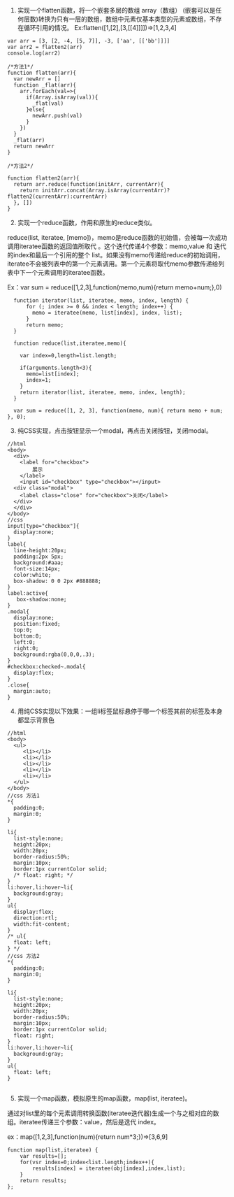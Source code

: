 1. 实现一个flatten函数，将一个嵌套多层的数组 array（数组） (嵌套可以是任何层数)转换为只有一层的数组，数组中元素仅基本类型的元素或数组，不存在循环引用的情况。 Ex:flatten([1,[2],[3,[[4]]]])=>[1,2,3,4]


```
var arr = [3, [2, -4, [5, 7]], -3, ['aa', [['bb']]]]
var arr2 = flatten2(arr)
console.log(arr2)

/*方法1*/
function flatten(arr){
  var newArr = []
  function _flat(arr){
    arr.forEach(val=>{
      if(Array.isArray(val)){
        _flat(val)
      }else{
        newArr.push(val)
      }
    })    
  }
  _flat(arr)
  return newArr
}

/*方法2*/

function flatten2(arr){
  return arr.reduce(function(initArr, currentArr){
    return initArr.concat(Array.isArray(currentArr)?flatten2(currentArr):currentArr)
  }, [])
}
```
2. 实现一个reduce函数，作用和原生的reduce类似。

reduce(list, iteratee, [memo])，memo是reduce函数的初始值，会被每一次成功调用iteratee函数的返回值所取代 。这个迭代传递4个参数：memo,value 和 迭代的index和最后一个引用的整个 list。如果没有memo传递给reduce的初始调用，iteratee不会被列表中的第一个元素调用。第一个元素将取代memo参数传递给列表中下一个元素调用的iteratee函数。

Ex：var sum = reduce([1,2,3],function(memo,num){return memo+num;},0)

```
  function iterator(list, iteratee, memo, index, length) {
      for (; index >= 0 && index < length; index++) {
        memo = iteratee(memo, list[index], index, list);
      }
      return memo;
  }
  
  function reduce(list,iteratee,memo){
    
    var index=0,length=list.length;
    
    if(arguments.length<3){
      memo=list[index];
      index=1;
    }
    return iterator(list, iteratee, memo, index, length);
  }

  var sum = reduce([1, 2, 3], function(memo, num){ return memo + num; }, 0);

```
3. 纯CSS实现，点击按钮显示一个modal，再点击关闭按钮，关闭modal。

```
//html
<body>
  <div>
    <label for="checkbox">
        展示
    </label>
    <input id="checkbox" type="checkbox"></input>
  <div class="modal">
    <label class="close" for="checkbox">关闭</label>
  </div>
  </div>
</body>
//css
input[type="checkbox"]{
  display:none;
}
label{
  line-height:20px;
  padding:2px 5px;
  background:#aaa;
  font-size:14px;
  color:white;
  box-shadow: 0 0 2px #888888;
}
label:active{
   box-shadow:none;
}
.modal{
  display:none;
  position:fixed;
  top:0;
  bottom:0;
  left:0;
  right:0;
  background:rgba(0,0,0,.3);
}
#checkbox:checked~.modal{
  display:flex;
}
.close{
  margin:auto;
}

```
4. 用纯CSS实现以下效果：一组li标签鼠标悬停于哪一个标签其前的标签及本身都显示背景色

```
//html
<body>
  <ul>
     <li></li>
     <li></li>
     <li></li>
     <li></li>
     <li></li>
  </ul>
</body>
//css 方法1
*{
  padding:0;
  margin:0;
}

li{
  list-style:none;
  height:20px;
  width:20px;
  border-radius:50%;
  margin:10px;
  border:1px currentColor solid;
  /* float: right; */
}
li:hover,li:hover~li{
  background:gray;
}
ul{
  display:flex;
  direction:rtl;
  width:fit-content;
} 
/* ul{
  float: left;
} */
//css 方法2
*{
  padding:0;
  margin:0;
}

li{
  list-style:none;
  height:20px;
  width:20px;
  border-radius:50%;
  margin:10px;
  border:1px currentColor solid;
  float: right;
}
li:hover,li:hover~li{
  background:gray;
}
ul{
  float: left;
}


```
5. 实现一个map函数，模拟原生的map函数，map(list, iteratee)。

通过对list里的每个元素调用转换函数(iteratee迭代器)生成一个与之相对应的数组。iteratee传递三个参数：value，然后是迭代 index。

ex：map([1,2,3],function(num){return num*3;})=>[3,6,9]

```
function map(list,iteratee) {
    var results=[];
    for(vsr index=0;index<list.length;index++){
        results[index] = iteratee(obj[index],index,list);
    }
    return results;
};
```

